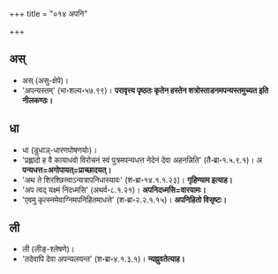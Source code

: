 +++
title = "०१४ अपनि"

+++

## अस्
- अस् (असु-क्षेपे)।
- 'अपन्यस्तम्' (भा॰शल्य॰५७.९९)। **परावृत्त्य पृष्ठतः कृतेन हस्तेन शत्रोस्ताडनमपन्यस्तमुच्यत इति नीलकण्ठः।** 

## धा
- धा (डुधाञ्-धारणपोषणयोः)।
- 'प्रह्लादो ह वै कायाधवो विरोचनं स्वं पुत्रमपन्यधत्त नेदेनं देवा अहनन्निति' (तै॰ब्रा॰१.५.९.१)। अ **पन्यधत्त=अगोपायत्=प्राच्छादयत्।** 
- 'अथ ते शिरश्छित्त्वाऽन्यत्रापनिधास्यावः' (श॰ब्रा॰१४.१.१.२३)। **गृहिण्याम इत्याह।** 
- 'अप त्वद् यक्ष्मं निदध्मसि' (अथर्व॰८.१.२१)। **अपनिदध्मसि=वारयामः।** 
- 'एवमु कृत्स्नमेवाग्निमपनिहितमाधत्ते' (श॰ब्रा॰२.२.१.१५)। **अपनिहितो विसृष्टः।** 

## ली
- ली (लीङ्-श्लेषणे)।
- 'तदेवापि देवा अपन्यलयन्त' (श॰ब्रा॰४.१.३.१)। **न्यह्नुवतेत्याह।** 

